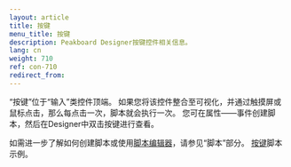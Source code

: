 ```yaml
---
layout: article
title: 按键
menu_title: 按键
description: Peakboard Designer按键控件相关信息。
lang: cn
weight: 710
ref: con-710
redirect_from:
---
```


“按键”位于“输入”类控件顶端。 
如果您将该控件整合至可视化，并通过触摸屏或鼠标点击，那么每点击一次，脚本就会执行一次。
您可在属性——事件创建脚本，然后在Designer中双击按键进行查看。

如需进一步了解如何创建脚本或使用[脚本编辑器](/scripting/en-script-editor.html)，请参见“脚本”部分。
[按键](/scripting/Samples/en-Button.html)脚本示例。